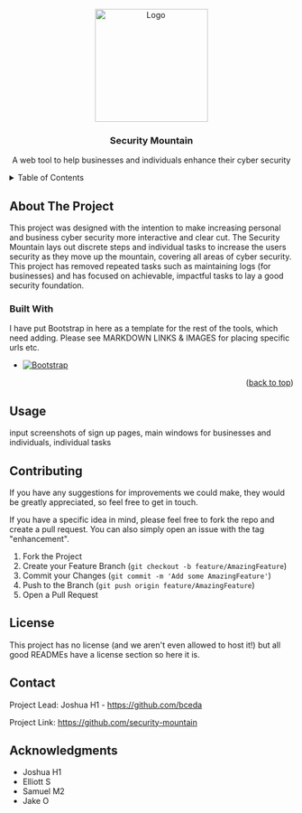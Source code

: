 <!-- PROJECT LOGO -->
<br />
<div align="center">
  <a href="https://github.com/github_username/repo_name">
    <img src="https://user-images.githubusercontent.com/111197911/184506750-e97ec2b4-cc72-44f2-8a0a-9bc48b60239f.png" alt="Logo" width="200" height="200">
  </a>

<h3 align="center">Security Mountain</h3>

  <p align="center">
    A web tool to help businesses and individuals enhance their cyber security
  </p>
</div>



<!-- TABLE OF CONTENTS -->
<details>
  <summary>Table of Contents</summary>
  <ol>
    <li>
      <a href="#about-the-project">About The Project</a>
      <ul>
        <li><a href="#built-with">Built With</a></li>
      </ul>
    </li>
    <li><a href="#usage">Usage</a></li>
    <li><a href="#contributing">Contributing</a></li>
    <li><a href="#license">License</a></li>
    <li><a href="#contact">Contact</a></li>
    <li><a href="#acknowledgments">Acknowledgments</a></li>
  </ol>
</details>



<!-- ABOUT THE PROJECT -->
## About The Project

This project was designed with the intention to make increasing personal and business cyber security more interactive and clear cut. The Security Mountain lays out discrete steps and individual tasks to increase the users security as they move up the mountain, covering all areas of cyber security. This project has removed repeated tasks such as maintaining logs (for businesses) and has focused on achievable, impactful tasks to lay a good security foundation. 

### Built With
I have put Bootstrap in here as a template for the rest of the tools, which need adding. Please see MARKDOWN LINKS & IMAGES for placing specific urls etc.

* [![Bootstrap][Bootstrap.com]][Bootstrap-url]

<p align="right">(<a href="#readme-top">back to top</a>)</p>

<!-- USAGE EXAMPLES -->
## Usage

input screenshots of sign up pages, main windows for businesses and individuals, individual tasks

<!-- CONTRIBUTING -->
## Contributing

If you have any suggestions for improvements we could make, they would be greatly appreciated, so feel free to get in touch.

If you have a specific idea in mind, please feel free to fork the repo and create a pull request. You can also simply open an issue with the tag "enhancement".

1. Fork the Project
2. Create your Feature Branch (`git checkout -b feature/AmazingFeature`)
3. Commit your Changes (`git commit -m 'Add some AmazingFeature'`)
4. Push to the Branch (`git push origin feature/AmazingFeature`)
5. Open a Pull Request

<!-- LICENSE -->
## License

This project has no license (and we aren't even allowed to host it!) but all good READMEs have a license section so here it is.

<!-- CONTACT -->
## Contact

Project Lead: Joshua H1 - https://github.com/bceda

Project Link: https://github.com/security-mountain

<!-- ACKNOWLEDGMENTS -->
## Acknowledgments

* []()Joshua H1
* []()Elliott S
* []()Samuel M2
* []()Jake O

<!-- MARKDOWN LINKS & IMAGES -->
<!-- https://www.markdownguide.org/basic-syntax/#reference-style-links -->
[Bootstrap.com]: https://img.shields.io/badge/Bootstrap-563D7C?style=for-the-badge&logo=bootstrap&logoColor=white
[Bootstrap-url]: https://getbootstrap.com

